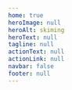 ```yaml
---
home: true
heroImage: null
heroAlt: skiming
heroText: null
tagline: null
actionText: null
actionLink: null
navbar: false
footer: null
---
```

<intro-comp />
